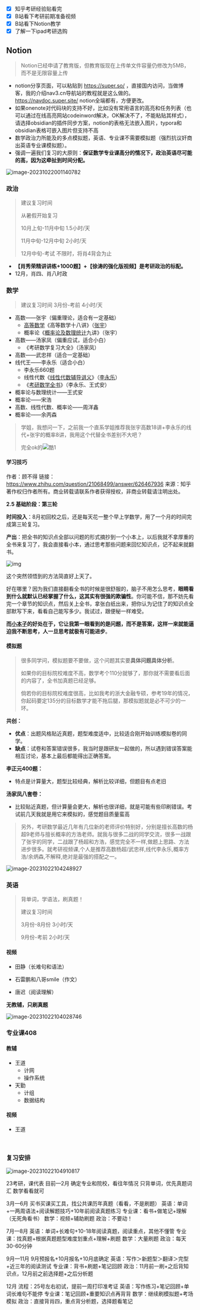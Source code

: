 - [x] 知乎考研经验贴看完
- [x] B站看下考研前期准备视频
- [x] B站看下Notion教学
- [x] 了解一下ipad考研选购

## Notion

> Notion已经申请了教育版，但教育版现在上传单文件容量仍修改为5MB，而不是无限容量上传

- notion分享页面，可以粘贴到 https://super.so/ ，直接国内访问，当做博客，我的介绍nav3.cn导航站的教程就是这么做的。https://navdoc.super.site/ notion全端都有，方便更改。
- 如果onenote对代码块的支持不好，比如没有常用语言的高亮和任务列表（也可以通过在线高亮网站codeinword解决，OK解决不了，不能粘贴其样式），请选择obsidian的插件同步方案，notion的表格无法嵌入图片，typora和obsidian表格可嵌入图片但支持不高
- 数学政治力所能及的多点模拟题，英语、专业课不需要模拟题（强烈抗议奸商出英语专业课模拟题）。
- 强调一遍我们复习的大原则：**保证数学专业课高分的情况下，政治英语尽可能的高，因为这牵扯到时间分配。**

![image-20231022001140782](10月21日.assets/image-20231022001140782.png)

### 政治

>  建议复习时间 
>
> 从暑假开始复习
>
> 10月上旬-11月中旬 1.5小时/天
>
> 11月中旬-12月中旬 2小时/天
>
> 12月中旬-考试 不限时，将肖4背会为止

- **【肖秀荣精讲讲练+1000题】+【徐涛的强化版视频】是考研政治的标配。**
- 12月，肖四、肖八时政

### 数学

> 建议复习时间 3月份-考前 4小时/天

- 高数——张宇（偏重理论，适合有一定基础）
  - [高等数学](https://www.zhihu.com/search?q=高等数学&search_source=Entity&hybrid_search_source=Entity&hybrid_search_extra={"sourceType"%3A"answer"%2C"sourceId"%3A147832682})《高等数学十八讲》（[张宇](https://www.zhihu.com/search?q=张宇&search_source=Entity&hybrid_search_source=Entity&hybrid_search_extra={"sourceType"%3A"answer"%2C"sourceId"%3A147832682})）
  - 概率论《[概率论及数理统计](https://www.zhihu.com/search?q=概率论及数理统计&search_source=Entity&hybrid_search_source=Entity&hybrid_search_extra={"sourceType"%3A"answer"%2C"sourceId"%3A147832682})九讲》（张宇）
- 高数——汤家凤（偏重应试，适合小白）
  - 《考研数学复习大全》（汤家凤）
- 高数——武忠祥（适合一定基础）
- 线代王——李永乐（适合小白）
  - 李永乐660题
  - 线性代数《[线性代数辅导讲义](https://www.zhihu.com/search?q=线性代数辅导讲义&search_source=Entity&hybrid_search_source=Entity&hybrid_search_extra={"sourceType"%3A"answer"%2C"sourceId"%3A147832682})》（[李永乐](https://www.zhihu.com/search?q=李永乐&search_source=Entity&hybrid_search_source=Entity&hybrid_search_extra={"sourceType"%3A"answer"%2C"sourceId"%3A147832682})）
  - 《[考研数学全书](https://www.zhihu.com/search?q=考研数学全书&search_source=Entity&hybrid_search_source=Entity&hybrid_search_extra={"sourceType"%3A"answer"%2C"sourceId"%3A147832682})》（李永乐、王式安）
- 概率论与数理统计——王式安
- 概率论——宋浩
- 高数、线性代数、概率论——周洋鑫
- 概率论——余丙森

> 学姐，我想问一下，之前我一个直系学姐推荐我张宇高数18讲+李永乐的线代+张宇的概率8讲，我用这个代替全书差别不大吧？
>
> 完全ok的![酷1](https://pic4.zhimg.com/v2-c96dd18b15beb196b2daba95d26d9b1c.png)

#### 学习技巧

作者：顾不得
链接：https://www.zhihu.com/question/21068499/answer/626467936
来源：知乎
著作权归作者所有。商业转载请联系作者获得授权，非商业转载请注明出处。

**2.5 基础阶段：第三轮**

**时间投入**：8月初回校之后，还是每天花一整个早上学数学，用了一个月的时间完成第三轮复习。

**产出**：把全书的知识点全部以问题的形式摘抄到一个小本上，以后我就不拿厚重的全书来复习了，我会直接看小本，通过思考那些问题来回忆知识点，记不起来就翻书。

![img](https://pic1.zhimg.com/80/v2-c4427e7d1b09e6834b2a6603c0e5fae5_720w.webp?source=2c26e567)

这个突然领悟到的方法简直好上天了。

好在哪里？因为我们直接翻看全书的时候是很舒服的，脑子不用怎么思考，**眼睛看到什么就默认已经掌握了什么，这其实有很强的欺骗性**。你可能不信，那不妨先看完一个章节的知识点，然后关上全书，拿张白纸出来，把你认为记住了的知识点全部默写下来，看看自己能写多少。我试过，跟便秘一样难受。

**而[小本子](https://www.zhihu.com/search?q=小本子&search_source=Entity&hybrid_search_source=Entity&hybrid_search_extra={"sourceType"%3A"answer"%2C"sourceId"%3A626467936})的好处在于，它让我第一眼看到的是问题，而不是答案，这样一来就能逼迫我不断思考，人一旦思考就极有可能进步**。

#### 模拟题

> 很多同学问，模拟题要不要做，这个问题其实要**具体问题具体分析**。
>
> 如果你的目标院校难度不高，数学考个110分就够了，那你就不需要看后面的内容了，全书加真题已经足够。
>
> 倘若你的目标院校难度很高，比如我考的浙大金融专硕，参考19年的情况，你起码要定135分的目标数学才能不拖后腿，那模拟题就是必不可少的一环。

**共创：**

- **优点**：出题风格贴近真题，题型难度适中，比较适合刚开始训练模拟卷的同学。
- **缺点**：试卷和答案错误很多，我当时是跟研友一起做的，所以遇到错误答案能相互讨论，基本上最后都能得出正确答案。

**李正元400题：**

- 特点是计算量大，题型比较经典，解析比较详细，但题目有点老旧

**汤家凤八套卷：**

- 比较贴近真题，但计算量会更大，解析也很详细，就是可能有些印刷错误。考试前几天我就是用它来模拟的，感觉题目质量蛮高

> 另外，考研数学最近几年有几位新的老师评价特别好，分别是擅长高数的杨超9老师与擅长概率的方浩老师。就我与很多二战的同学交流，很多一战跟了张宇的同学，二战跟了杨超和方浩，感觉完全不一样,做题上思路、方法进步很多。就考研视频课,个人是推荐高数杨超/武忠祥,线代李永乐,概率方浩/余炳森,不解释,绝对是最强的搭配之一。

![image-20231022104248927](10月21日.assets/image-20231022104248927.png)

### 英语

> 背单词，学语法，刷真题！
>
> 建议复习时间
>
> 3月份-8月份 3小时/天
>
> 9月份-考前 2小时/天

#### 视频

- 田静（长难句和语法）

- 石雷鹏和八哥smile（作文）
- 唐迟（阅读理解）

**无教辅，只刷真题**

![image-20231022104028746](10月21日.assets/image-20231022104028746.png)

### 专业课408

#### 教辅

- 王道
  - 计网
  - 操作系统
- 天勤
  - 计组
  - 数据结构

#### 视频

- 王道

​	

### 复习安排

![image-20231022104910817](10月21日.assets/image-20231022104910817.png)

23考研，课代表
目前—2月
‌确定专业和院校，看往年情况
‌只背单词，优先真题词汇
‌数学看看就可

3月—6月
‌买书买课买工具，找公共课历年真题（看看，不是刷题）
‌英语：单词+一两周语法+阅读解题技巧+10年前阅读真题练习
‌专业课：看书+做笔记+理解（无死角看书）
‌数学：视频+辅助刷题
‌政治：不要动！

7月—8月
‌英语：单词+长难句+10-18年阅读真题，阅读重点，其他不懂管
‌专业课：找真题+根据真题题型难度划重点+理解+刷题
‌数学：大量刷题
‌政治：每天30-60分钟

9月—11月
‌9月预报名+10月报名+10月底确定
‌英语：写作＞新题型＞翻译＞完型+近三年的阅读测试
‌专业课：背书+刷题+笔记回顾
‌政治：11月前一刷+之后背知识点，12月前之前选择题+之后分析题

12月
‌流程：25号左右初试，提前一周打印准考证
英语：写作练习+笔记回顾+单词长难句不能停
‌专业课：笔记回顾+重要知识点再背背
‌数学：继续刷模拟题+考场模拟
‌政治：直接背肖四，重点背分析题，选择题看笔记
